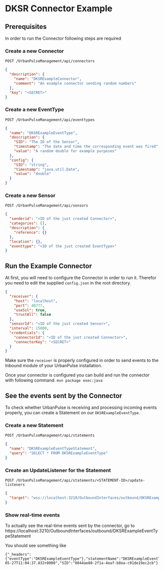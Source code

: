 # DKSR Connector Example

## Prerequisites
In order to run the Connector following steps are required

### Create a new Connector
`POST /UrbanPulseManagement/api/connectors`
```json
{
  "description": {
    "name": "DKSRExampleConnector",
    "comment": "An example connector sending random numbers"
  },
  "key": "<SECRET>"
}
```

### Create a new EventType
`POST /UrbanPulseManagement/api/eventtypes`
```json
{
  "name": "DKSRExampleEventType",
  "description": {
    "SID": "The ID of the Sensor",
    "timestamp": "The date and time the corresponding event was fired",
    "value": "A random double for example purposes"
  },
  "config": {
    "SID": "string",
    "timestamp": "java.util.Date",
    "value": "double"
  }
}
```

### Create a new Sensor
`POST /UrbanPulseManagement/api/sensors`
```json
{
  "senderid": "<ID of the just created Connector>",
  "categories": [],
  "description": {
    "reference": {}
  },
  "location": {},
  "eventtype": "<ID of the just created EventType>"
}
```

## Run the Example Connector

At first, you will need to configure the Connector in order to run it. Therefor you need to edit the
supplied `config.json` in the root directory.
```json
{
  "receiver": {
    "host": "localhost",
    "port": 40777,      
    "useSsl": true,     
    "trustAll": false    
  },
  "sensorId": "<ID of the just created Sensor>",
  "interval": 15000,
  "credentials": {
    "connectorId": "<ID of the just created Connector>",
    "connectorKey": "<SECRET>"
  }
}
```
Make sure the `receiver` is properly configured in order to send events to the Inbound module of 
your UrbanPulse installation.

Once your connector is configured you can build and run the connector with following command.
```mvn package exec:java```


## See the events sent by the Connector
To check whether UrbanPulse is receiving and processing incoming events properly, you can create a 
Statement on our `DKSRExampleEventType`.

### Create a new Statement
`POST /UrbanPulseManagement/api/statements`
```json
{
  "name": "DKSRExampleEventTypeStatement",
  "query": "SELECT * FROM DKSRExampleEventType"
}
```

### Create an UpdateListener for the Statement
`POST /UrbanPulseManagement/api/statements/<STATEMENT-ID>/update-listeners`
```json
{
  "target": "wss://localhost:3210/OutboundInterfaces/outbound/DKSRExampleEventTypeStatement"
}
```

### Show real-time events
To actually see the real-time events sent by the connector, go to 
https://localhost:3210/OutboundInterfaces/outbound/DKSRExampleEventTypeStatement

You should see something like
```
{"_headers":{"eventType":"DKSRExampleEventType"},"statementName":"DKSRExampleEventTypeStatement","value":0.38377175650459394,"timestamp":"2022-05-27T11:04:37.832+0000","SID":"8044ae80-2f1a-4eaf-b8ea-c91de19ec2cb"}
```
